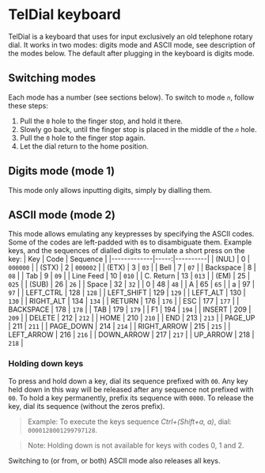 # TelDial keyboard
TelDial is a keyboard that uses for input exclusively an old telephone rotary dial.
It works in two modes: digits mode and ASCII mode, see description of the modes below. The default after plugging in the keyboard is digits mode.

## Switching modes
Each mode has a number (see sections below). To switch to mode _`n`_, follow these steps:
1. Pull the `0` hole to the finger stop, and hold it there.
2. Slowly go back, until the finger stop is placed in the middle of the _`n`_ hole.
3. Pull the `0` hole to the finger stop again.
4. Let the dial return to the home position.

## Digits mode (mode 1)
This mode only allows inputting digits, simply by dialling them.

## ASCII mode (mode 2)
This mode allows emulating any keypresses by specifying the ASCII codes. Some of the codes are left-padded with `0`s to disambiguate them.
Example keys, and the sequences of dialled digits to emulate a short press on the key:
| Key         | Code | Sequence |
|-------------|-----:|----------|
| (NUL)       |    0 | `000000` |
| (STX)       |    2 | `000002` |
| (ETX)       |    3 | `03`     |
| Bell        |    7 | `07`     |
| Backspace   |    8 | `08`     |
| Tab         |    9 | `09`     |
| Line Feed   |   10 | `010`    |
| C. Return   |   13 | `013`    |
| (EM)        |   25 | `025`    |
| (SUB)       |   26 | `26`     |
| Space       |   32 | `32`     |
| 0           |   48 | `48`     |
| A           |   65 | `65`     |
| a           |   97 | `97`     |
| LEFT_CTRL   |  128 | `128`    |
| LEFT_SHIFT  |  129 | `129`    |
| LEFT_ALT    |  130 | `130`    |
| RIGHT_ALT   |  134 | `134`    |
| RETURN      |  176 | `176`    |
| ESC         |  177 | `177`    |
| BACKSPACE   |  178 | `178`    |
| TAB         |  179 | `179`    |
| F1          |  194 | `194`    |
| INSERT      |  209 | `209`    |
| DELETE      |  212 | `212`    |
| HOME        |  210 | `210`    |
| END         |  213 | `213`    |
| PAGE_UP     |  211 | `211`    |
| PAGE_DOWN   |  214 | `214`    |
| RIGHT_ARROW |  215 | `215`    |
| LEFT_ARROW  |  216 | `216`    |
| DOWN_ARROW  |  217 | `217`    |
| UP_ARROW    |  218 | `218`    |

### Holding down keys
To press and hold down a key, dial its sequence prefixed with `00`. Any key held down in this way will be released after any sequence not prefixed with `00`.
To hold a key permanently, prefix its sequence with `0000`. To release the key, dial its sequence (without the zeros prefix).

> Example: To execute the keys sequence _Ctrl+(Shift+a, a)_, dial: `0000128001299797128`.

> Note: Holding down is not available for keys with codes 0, 1 and 2.

Switching to (or from, or both) ASCII mode also releases all keys.
